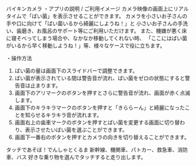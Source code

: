 バイキンカメラ
・アプリの説明 / ご利用イメージ
カメラ映像の画面上にリアルタイムで「ばい菌」を表示させることができます。
カメラを小さいお子さんの手や口に向けて「ばい菌いるから綺麗にしようね！」と
小さいお子さんの手洗い、歯磨き、お風呂のサポート等にご利用いただけます。
また、機嫌が悪く床に寝そべってしまう場合や、なかなか移動してくれない時、
「ここにはばい菌がいるから早く移動しようね！」等、様々なケースで役に立ちます。

・操作方法
1. ばい菌の量は画面下のスライドバーで調整できます。
2. ばい菌が表示されている間は警告音が流れ、ばい菌をゼロの状態にすると警告音は止まります。
3. 画面下のアリマークのボタンを押すとさらに警告音が流れ、画面が赤く点滅します。
4. 画面下のキラキラマークのボタンを押すと「きららーん」と綺麗になったことを知らせるキラキラ音が流れます。
5. 画面右上の歯車マークのボタンを押すとばい菌を変更する画面に切り替わり、表示させたいばい菌を選ぶことができます。
6. 画面下一番右のボタンを押すとカメラの向きを切り替えることができます。

タッチであそぼ！でんしゃとくるま
新幹線、機関車、パトカー、救急車、消防車、バス
好きな乗り物を選んでタッチすると走り出します。
